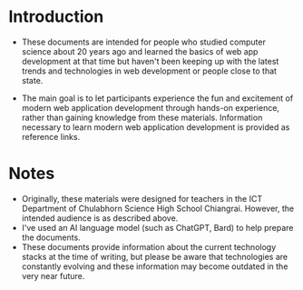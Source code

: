# Introduction
- These documents are intended for people who studied computer science about 20 years ago and learned the basics of web app development at that time but haven't been keeping up with the latest trends and technologies in web development or people close to that state.

- The main goal is to let participants experience the fun and excitement of modern web application development through hands-on experience, rather than gaining knowledge from these materials. Information necessary to learn modern web application development is provided as reference links.

# Notes
- Originally, these materials were designed for teachers in the ICT Department of Chulabhorn Science High School Chiangrai. However, the intended audience is as described above.
- I've used an AI language model (such as ChatGPT, Bard) to help prepare the documents.
- These documents provide information about the current technology stacks at the time of writing, but please be aware that technologies are constantly evolving and these information may become outdated in the very near future.
